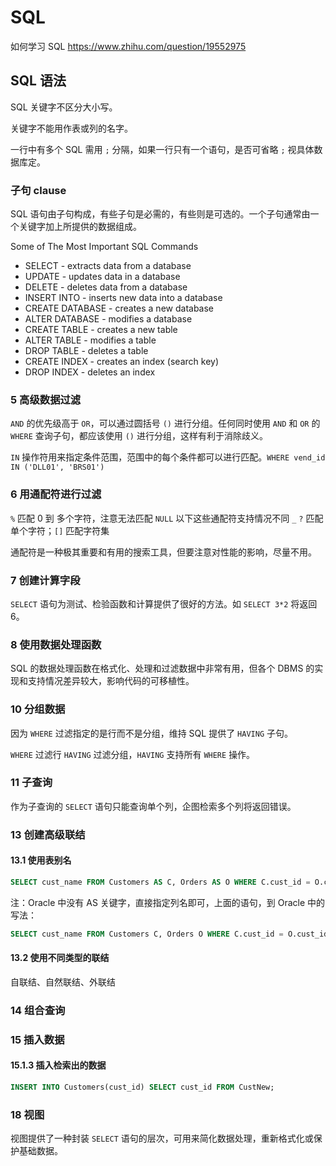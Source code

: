 # SQL

如何学习 SQL https://www.zhihu.com/question/19552975

## SQL 语法

SQL 关键字不区分大小写。

关键字不能用作表或列的名字。

一行中有多个 SQL 需用 `;` 分隔，如果一行只有一个语句，是否可省略 `;` 视具体数据库定。

### 子句 clause

SQL 语句由子句构成，有些子句是必需的，有些则是可选的。一个子句通常由一个关键字加上所提供的数据组成。

Some of The Most Important SQL Commands

* SELECT - extracts data from a database
* UPDATE - updates data in a database
* DELETE - deletes data from a database
* INSERT INTO - inserts new data into a database
* CREATE DATABASE - creates a new database
* ALTER DATABASE - modifies a database
* CREATE TABLE - creates a new table
* ALTER TABLE - modifies a table
* DROP TABLE - deletes a table
* CREATE INDEX - creates an index (search key)
* DROP INDEX - deletes an index

### 5 高级数据过滤

`AND` 的优先级高于 `OR`，可以通过圆括号 `()` 进行分组。任何同时使用 `AND` 和 `OR` 的 `WHERE` 查询子句，都应该使用 `()` 进行分组，这样有利于消除歧义。

`IN` 操作符用来指定条件范围，范围中的每个条件都可以进行匹配。`WHERE vend_id IN ('DLL01', 'BRS01')`

### 6 用通配符进行过滤

`%` 匹配 0 到 多个字符，注意无法匹配 `NULL`
以下这些通配符支持情况不同 `_` `?` 匹配单个字符；`[]` 匹配字符集

通配符是一种极其重要和有用的搜索工具，但要注意对性能的影响，尽量不用。

### 7 创建计算字段

`SELECT` 语句为测试、检验函数和计算提供了很好的方法。如 `SELECT 3*2` 将返回 6。

### 8 使用数据处理函数

SQL 的数据处理函数在格式化、处理和过滤数据中非常有用，但各个 DBMS 的实现和支持情况差异较大，影响代码的可移植性。

### 10 分组数据

因为 `WHERE` 过滤指定的是行而不是分组，维持 SQL 提供了 `HAVING` 子句。

`WHERE` 过滤行 `HAVING` 过滤分组，`HAVING` 支持所有 `WHERE` 操作。

### 11 子查询

作为子查询的 `SELECT` 语句只能查询单个列，企图检索多个列将返回错误。

### 13 创建高级联结

#### 13.1 使用表别名

```sql
SELECT cust_name FROM Customers AS C, Orders AS O WHERE C.cust_id = O.cust_id
```

注：Oracle 中没有 AS 关键字，直接指定列名即可，上面的语句，到 Oracle 中的写法：

```sql
SELECT cust_name FROM Customers C, Orders O WHERE C.cust_id = O.cust_id
```

#### 13.2 使用不同类型的联结

自联结、自然联结、外联结

### 14 组合查询

### 15 插入数据

#### 15.1.3 插入检索出的数据

```sql
INSERT INTO Customers(cust_id) SELECT cust_id FROM CustNew;
```

### 18 视图

视图提供了一种封装 `SELECT` 语句的层次，可用来简化数据处理，重新格式化或保护基础数据。



